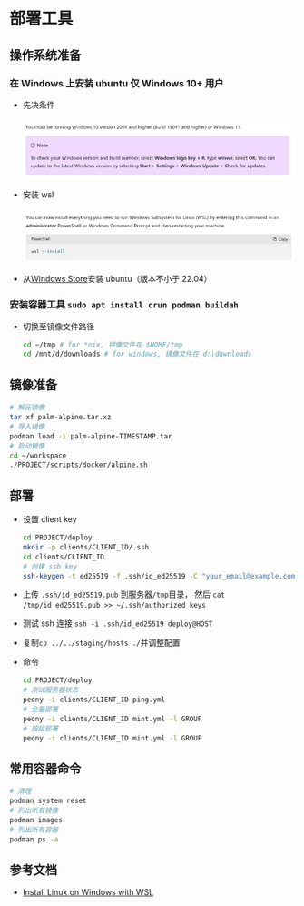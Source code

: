 # 部署工具

## 操作系统准备

### 在 Windows 上安装 ubuntu **仅 Windows 10+ 用户**

- 先决条件

  ![prerequisites](wsl/prerequisites.png)

- 安装 wsl

  ![install](wsl/install.png)

- 从[Windows Store](https://apps.microsoft.com/store/detail/ubuntu/9PDXGNCFSCZV)安装 ubuntu（版本不小于 22.04）

### 安装容器工具 `sudo apt install crun podman buildah`

- 切换至镜像文件路径

  ```bash
  cd ~/tmp # for *nix, 镜像文件在 $HOME/tmp
  cd /mnt/d/downloads # for windows, 镜像文件在 d:\downloads
  ```

## 镜像准备

```bash
# 解压镜像
tar xf palm-alpine.tar.xz
# 导入镜像
podman load -i palm-alpine-TIMESTAMP.tar
# 启动镜像
cd ~/workspace
./PROJECT/scripts/docker/alpine.sh
```

## 部署

- 设置 client key

  ```bash
  cd PROJECT/deploy
  mkdir -p clients/CLIENT_ID/.ssh
  cd clients/CLIENT_ID
  # 创建 ssh key
  ssh-keygen -t ed25519 -f .ssh/id_ed25519 -C "your_email@example.com"
  ```

- 上传 `.ssh/id_ed25519.pub` 到服务器`/tmp`目录， 然后 `cat /tmp/id_ed25519.pub >> ~/.ssh/authorized_keys`
- 测试 ssh 连接 `ssh -i .ssh/id_ed25519 deploy@HOST`
- 复制`cp ../../staging/hosts ./`并调整配置

- 命令

  ```bash
  cd PROJECT/deploy
  # 测试服务器状态
  peony -i clients/CLIENT_ID ping.yml
  # 全量部署
  peony -i clients/CLIENT_ID mint.yml -l GROUP
  # 按组部署
  peony -i clients/CLIENT_ID mint.yml -l GROUP
  ```

## 常用容器命令

```bash
# 清理
podman system reset
# 列出所有镜像
podman images
# 列出所有容器
podman ps -a
```

## 参考文档

- [Install Linux on Windows with WSL](https://learn.microsoft.com/en-us/windows/wsl/install)
